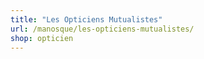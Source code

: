```yaml
---
title: "Les Opticiens Mutualistes"
url: /manosque/les-opticiens-mutualistes/
shop: opticien
---
```

